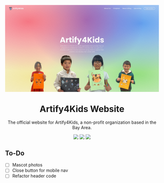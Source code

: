 <img align="center" src="static/cover.png">

<h1 align="center">Artify4Kids Website</h1>
<p align="center">The official website for Artify4Kids, a non-profit organization based in the Bay Area.</p>

<div align="center">
  <img src="https://ziadoua.github.io/m3-Markdown-Badges/badges/Svelte/svelte1.svg"> <img src="https://ziadoua.github.io/m3-Markdown-Badges/badges/TailwindCSS/tailwindcss1.svg"> <img src="https://ziadoua.github.io/m3-Markdown-Badges/badges/Vercel/vercel1.svg">
</div>

## To-Do

- [ ] Mascot photos
- [ ] Close button for mobile nav
- [ ] Refactor header code
